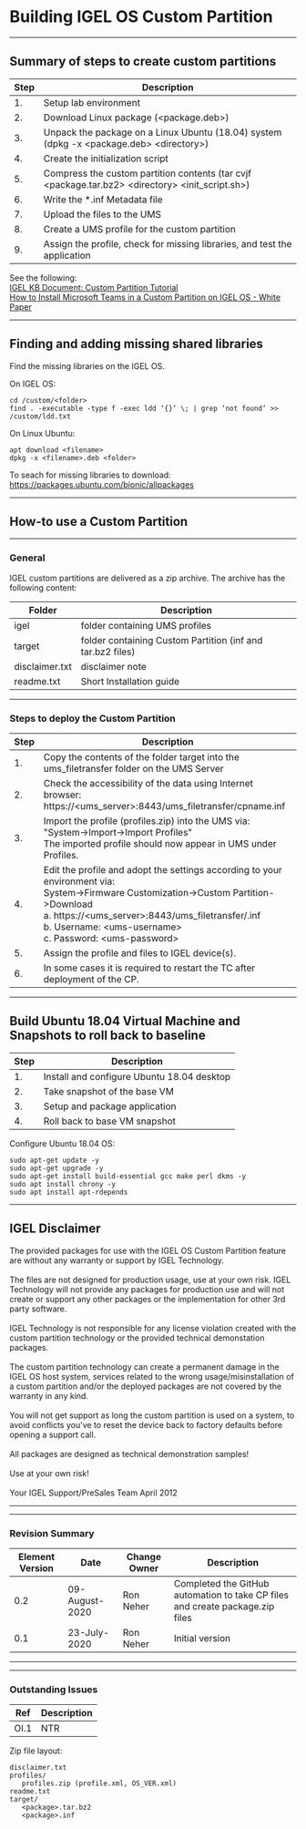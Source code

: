 # Building IGEL OS Custom Partition

***
## Summary of steps to create custom partitions

| Step | Description |
|------|-------------|
| 1. |Setup lab environment|
| 2. |Download Linux package (\<package.deb>)|
| 3. |Unpack the package on a Linux Ubuntu (18.04) system (dpkg -x \<package.deb> \<directory>)|
| 4. |Create the initialization script|
| 5. |Compress the custom partition contents (tar cvjf \<package.tar.bz2> \<directory> \<init_script.sh>)|
| 6. |Write the \*.inf Metadata file|
| 7. |Upload the files to the UMS|
| 8. |Create a UMS profile for the custom partition|
| 9. |Assign the profile, check for missing libraries, and test the application|

See the following:<br />
[IGEL KB Document: Custom Partition Tutorial](https://kb.igel.com/igelos-11.03.500/en/custom-partition-tutorial-27245326.html)
<br />
[How to Install Microsoft Teams in a Custom Partition on IGEL OS - White Paper](https://www.igelcommunity.com/post/how-to-install-microsoft-teams-in-a-custom-partition-on-igel-os-white-paper)

***
## Finding and adding missing shared libraries

Find the missing libraries on the IGEL OS.

On IGEL OS:
```{find missing shared libraries}
cd /custom/<folder>
find . -executable -type f -exec ldd ‘{}’ \; | grep ‘not found’ >> /custom/ldd.txt
  ```

On Linux Ubuntu:
```{download missing libraries and add to CP}
apt download <filename>
dpkg -x <filename>.deb <folder>
  ```

To seach for missing libraries to download:  https://packages.ubuntu.com/bionic/allpackages

***
## How-to use a Custom Partition

***
### General
IGEL custom partitions are delivered as a zip archive. The archive has the following content:

| Folder | Description |
|--------|-------------|
|igel | folder containing UMS profiles|
|target | folder containing Custom Partition (inf and tar.bz2 files)|
|disclaimer.txt | disclaimer note|
|readme.txt | Short Installation guide|

***
### Steps to deploy the Custom Partition

| Step | Description |
|------|-------------|
| 1. | Copy the contents of the folder target into the ums_filetransfer folder on the UMS Server|
| 2. |Check the accessibility of the data using Internet browser: <br /> https://<ums_server>:8443/ums_filetransfer/cpname.inf |
| 3. |Import the profile (profiles.zip) into the UMS via: <br /> "System->Import->Import Profiles" <br /> The imported profile should now appear in UMS under Profiles.|
| 4. |Edit the profile and adopt the settings according to your environment via: <br /> System->Firmware Customization->Custom Partition->Download <br /> a. https://<ums_server>:8443/ums_filetransfer/<cpname>.inf <br /> b. Username: \<ums-username> <br /> c. Password: \<ums-password>
|5. |Assign the profile and files to IGEL device(s).|
|6. |In some cases it is required to restart the TC after deployment of the CP.|

***
## Build Ubuntu 18.04 Virtual Machine and Snapshots to roll back to baseline

| Step | Description |
|------|-------------|
| 1. |Install and configure Ubuntu 18.04 desktop|
| 2. |Take snapshot of the base VM|
| 3. |Setup and package application|
| 4. |Roll back to base VM snapshot|

Configure Ubuntu 18.04 OS:
```{Configure Ubuntu 18.04}
sudo apt-get update -y
sudo apt-get upgrade -y
sudo apt-get install build-essential gcc make perl dkms -y
sudo apt install chrony -y
sudo apt install apt-rdepends
  ```

***
## IGEL Disclaimer

The provided packages for use with the IGEL OS Custom Partition feature are without any warranty or support by IGEL Technology.
<br /> <br />
The files are not designed for production usage, use at your own risk. IGEL Technology will not provide any packages for production use and will not create or support any other packages or the implementation for other 3rd party software.
<br /> <br />
IGEL Technology is not responsible for any license violation created with the custom partition technology or the provided technical demonstation packages.
<br /> <br />
The custom partition technology can create a permanent damage in the IGEL OS host system, services related to the wrong usage/misinstallation of a custom partition and/or the deployed packages are not covered by the warranty in any kind.
<br /> <br />
You will not get support as long the custom partition is used on a system, to avoid conflicts you've to reset the device back to factory defaults before opening a support call.
<br /> <br />
All packages are designed as technical demonstration samples!
<br /> <br />
Use at your own risk!
<br /> <br />
Your IGEL Support/PreSales Team April 2012

***
***
### Revision Summary

| Element Version | Date | Change Owner | Description |
| ---- | ---- | ---- | ---- |
| 0.2 | 09-August-2020 | Ron Neher | Completed the GitHub automation to take CP files and create package.zip files |
| 0.1 | 23-July-2020 | Ron Neher | Initial version |

***
***
### Outstanding Issues

| Ref  | Description |
| ---- | ----------- |
| OI.1 | NTR |

Zip file layout:
```{Zip file layout}
disclaimer.txt
profiles/
   profiles.zip (profile.xml, OS_VER.xml)
readme.txt   
target/
   <package>.tar.bz2
   <package>.inf
  ```
